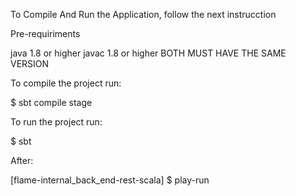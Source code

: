 To Compile And Run the Application, follow the next instrucction

Pre-requiriments

java 1.8 or higher
javac 1.8 or higher
BOTH MUST HAVE THE SAME VERSION

To compile the project run:

$ sbt compile stage

To run the project run:

$  sbt

After:

[flame-internal_back_end-rest-scala] $  play-run
